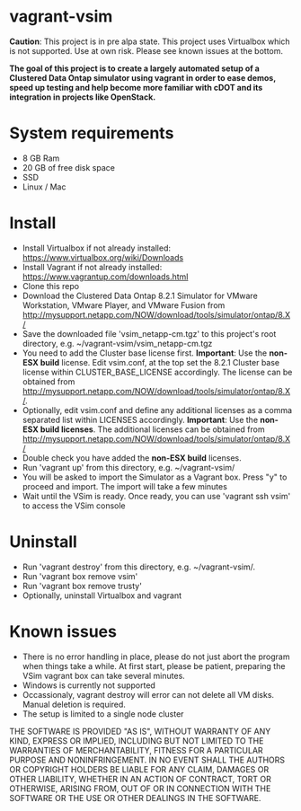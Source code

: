 vagrant-vsim
============
**Caution**: This project is in pre alpa state. This project uses Virtualbox which is not supported. Use at own risk. Please see known issues at the bottom.

**The goal of this project is to create a largely automated setup of a Clustered Data Ontap simulator using vagrant in order to ease demos, speed up testing and help become more familiar with cDOT and its integration in projects like OpenStack.** 


System requirements
============
 - 8 GB Ram
 - 20 GB of free disk space
 - SSD 
 - Linux / Mac

Install
============
 - Install Virtualbox if not already installed: https://www.virtualbox.org/wiki/Downloads
 - Install Vagrant if not already installed: https://www.vagrantup.com/downloads.html
 - Clone this repo
 - Download the Clustered Data Ontap 8.2.1 Simulator for VMware Workstation, VMware Player, and VMware Fusion from http://mysupport.netapp.com/NOW/download/tools/simulator/ontap/8.X/
 - Save the downloaded file 'vsim_netapp-cm.tgz' to this project's root directory, e.g. ~/vagrant-vsim/vsim_netapp-cm.tgz
 - You need to add the Cluster base license first. **Important**: Use the **non-ESX build** license. Edit vsim.conf, at the top set the 8.2.1 Cluster base license within CLUSTER_BASE_LICENSE accordingly. The license can be obtained from http://mysupport.netapp.com/NOW/download/tools/simulator/ontap/8.X/.
 - Optionally, edit vsim.conf and define any additional licenses as a comma separated list within LICENSES accordingly. **Important**: Use the **non-ESX build licenses**. The additional licenses can be obtained from http://mysupport.netapp.com/NOW/download/tools/simulator/ontap/8.X/
 - Double check you have added the **non-ESX build** licenses.
 - Run 'vagrant up' from this directory, e.g. ~/vagrant-vsim/
 - You will be asked to import the Simulator as a Vagrant box. Press "y" to proceed and import. The import will take a few minutes
 - Wait until the VSim is ready. Once ready, you can use 'vagrant ssh vsim' to access the VSim console


Uninstall
============
 - Run 'vagrant destroy' from this directory, e.g. ~/vagrant-vsim/. 
 - Run 'vagrant box remove vsim'
 - Run 'vagrant box remove trusty'
 - Optionally, uninstall Virtualbox and vagrant

Known issues
============
 - There is no error handling in place, please do not just abort the program when things take a while. At first start, please be patient, preparing the VSim vagrant box can take several minutes.
 - Windows is currently not supported
 - Occassionaly, vagrant destroy will error can not delete all VM disks. Manual deletion is required.
 - The setup is limited to a single node cluster


THE SOFTWARE IS PROVIDED "AS IS", WITHOUT WARRANTY OF ANY KIND, EXPRESS OR
IMPLIED, INCLUDING BUT NOT LIMITED TO THE WARRANTIES OF MERCHANTABILITY,
FITNESS FOR A PARTICULAR PURPOSE AND NONINFRINGEMENT. IN NO EVENT SHALL THE
AUTHORS OR COPYRIGHT HOLDERS BE LIABLE FOR ANY CLAIM, DAMAGES OR OTHER
LIABILITY, WHETHER IN AN ACTION OF CONTRACT, TORT OR OTHERWISE, ARISING FROM,
OUT OF OR IN CONNECTION WITH THE SOFTWARE OR THE USE OR OTHER DEALINGS IN
THE SOFTWARE.
